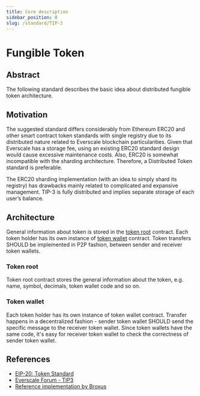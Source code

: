 ```yaml
---
title: Core description
sidebar_position: 0
slug: /standard/TIP-3
---
```


# Fungible Token

## Abstract

The following standard describes the basic idea about distributed fungible token architecture.

## Motivation

The suggested standard differs considerably from Ethereum ERC20 and other smart contract token standards with single registry due to its distributed nature related to Everscale blockchain particularities. Given that Everscale has a storage fee, using an existing ERC20 standard design would cause excessive maintenance costs. Also, ERC20 is somewhat incompatible with the sharding architecture. Therefore, a Distributed Token standard is preferable.

The ERC20 sharding implementation (with an idea to simply shard its registry) has drawbacks mainly related to complicated and expansive management. TIP-3 is fully distributed and implies separate storage of each user’s balance.

## Architecture

General information about token is stored in the [token root](#token-root) contract. Each token holder has its own instance of [token wallet](#token-wallet) contract. Token transfers SHOULD be implemented in P2P fashion, between sender and receiver token wallets.

### Token root

Token root contract stores the general information about the token, e.g. name, symbol, decimals, token wallet code and so on.

### Token wallet

Each token holder has its own instance of token wallet contract. Transfer happens in a decentralized fashion - sender token wallet SHOULD send the specific message to the receiver token wallet. Since token wallets have the same code, it's easy for receiver token wallet to check the correctness of sender token wallet.

## References

- [EIP-20: Token Standard](https://eips.ethereum.org/EIPS/eip-20)
- [Everscale Forum - TIP3](https://forum.freeton.org/t/tip-3-distributed-token-or-ton-cash/64)
- [Reference implementation by Broxus](https://github.com/broxus/ton-eth-bridge-token-contracts)
